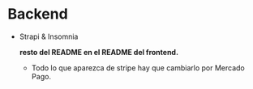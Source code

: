 # Backend

- Strapi & Insomnia

  **resto del README en el README del frontend.**

  - Todo lo que aparezca de stripe hay que cambiarlo por Mercado Pago.
